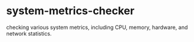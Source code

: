 # system-metrics-checker
checking various system metrics, including CPU, memory, hardware, and network statistics.
